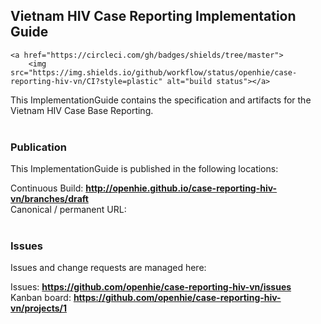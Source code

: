 Vietnam HIV Case Reporting Implementation Guide
---

    <a href="https://circleci.com/gh/badges/shields/tree/master">
        <img src="https://img.shields.io/github/workflow/status/openhie/case-reporting-hiv-vn/CI?style=plastic" alt="build status"></a>

This ImplementationGuide contains the specification and artifacts for the Vietnam HIV Case Base Reporting.
<br> </br>
###
### Publication
This ImplementationGuide is published in the following locations:

Continuous Build: __http://openhie.github.io/case-reporting-hiv-vn/branches/draft__  
Canonical / permanent URL: 
<br> </br>

### Issues
Issues and change requests are managed here:  

Issues:  __https://github.com/openhie/case-reporting-hiv-vn/issues__  
Kanban board:  __https://github.com/openhie/case-reporting-hiv-vn/projects/1__  
 
 
